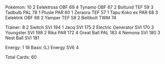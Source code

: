 Pokémon: 10
2 Eelektross OBF 69
4 Tynamo OBF 67
2 Boltund TEF 59
3 Tadbulb PAL 78
1 Plusle PAR 60
1 Zeraora TEF 57
1 Tapu Koko ex PAR 68
3 Eelektrik OBF 68
2 Yamper TEF 58
2 Bellibolt TWM 74

Trainer: 8
2 Switch SVI 194
1 Jacq SVI 175
2 Electric Generator SVI 170
3 Youngster SVI 198
2 Rika PAR 172
4 Great Ball PAL 183
4 Nemona SVI 180
3 Nest Ball SVI 181

Energy: 1
18 Basic {L} Energy SVE 4

Total Cards: 60
